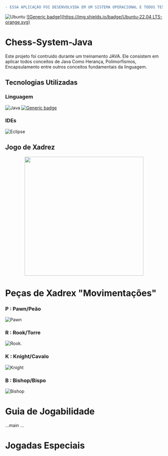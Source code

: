 ```diff
- ESSA APLICAÇÂO FOI DESENVOLVIDA EM UM SISTEMA OPERACIONAL E TODOS TESTES E TELAS FORAM EXECUTADAS NO MESMO.
```
![Ubuntu](https://img.shields.io/badge/Ubuntu-E95420?style=for-the-badge&logo=ubuntu&logoColor=white) [![Generic badge](https://img.shields.io/badge/Ubuntu-22.04 LTS-orange.svg)](https://shields.io/)


# Chess-System-Java

Este projeto foi contruido durante um treinamento JAVA. Ele consistem em aplicar todos conceitos de Java Como Herança, Polimorfismos, Encapsulamento entre outros conceitos fundamentais da linguagem.

## Tecnologias Utilizadas

### Linguagem

  ![Java](https://img.shields.io/badge/Java-ED8B00?style=for-the-badge&logo=java&logoColor=white)  [![Generic badge](https://img.shields.io/badge/Java-11.0.16-<COLOR>.svg)](https://www.oracle.com/java/technologies/javase/11-0-16-relnotes.html)

  
  
### IDEs 

  ![Eclipse](https://img.shields.io/badge/Eclipse-FE7A16.svg?style=for-the-badge&logo=Eclipse&logoColor=white)

<div class="container"> 
  <h2>Jogo de Xadrez</h2>

  <div align="center">
  <img src="https://user-images.githubusercontent.com/33238924/190934737-5a840449-7ccd-4686-9e30-e8282dc3c4be.jpg" width="380px" heigth="400">
  </div>

 # Peças de Xadrex "Movimentações"
  
 ### P : Pawn/Peão
  
  ![Pawn](https://user-images.githubusercontent.com/33238924/191055048-971fca53-fb17-4a1e-a66b-aa1693e55831.png)
  
 ### R : Rook/Torre
  
  ![Rook](https://user-images.githubusercontent.com/33238924/191080538-e5b0e038-44b2-46f8-be4e-96ade11404af.png).
  
 ### K : Knight/Cavalo

  ![Knight](https://user-images.githubusercontent.com/33238924/191081093-fd4c0b67-c1aa-4976-b06c-d2568e3729b6.png)
  
 ### B : Bishop/Bispo
  
  ![Bishop](https://user-images.githubusercontent.com/33238924/191082781-cfc42b95-c4f3-4a23-9252-f8c66237773f.png)
  
</div>

# Guia de Jogabilidade
...main
...

# Jogadas Especiais

